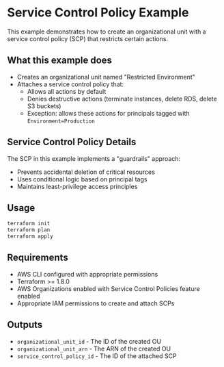 # Service Control Policy Example

This example demonstrates how to create an organizational unit with a service control policy (SCP) that restricts certain actions.

## What this example does

- Creates an organizational unit named "Restricted Environment"
- Attaches a service control policy that:
  - Allows all actions by default
  - Denies destructive actions (terminate instances, delete RDS, delete S3 buckets)
  - Exception: allows these actions for principals tagged with `Environment=Production`

## Service Control Policy Details

The SCP in this example implements a "guardrails" approach:
- Prevents accidental deletion of critical resources
- Uses conditional logic based on principal tags
- Maintains least-privilege access principles

## Usage

```bash
terraform init
terraform plan
terraform apply
```

## Requirements

- AWS CLI configured with appropriate permissions
- Terraform >= 1.8.0
- AWS Organizations enabled with Service Control Policies feature enabled
- Appropriate IAM permissions to create and attach SCPs

## Outputs

- `organizational_unit_id` - The ID of the created OU
- `organizational_unit_arn` - The ARN of the created OU
- `service_control_policy_id` - The ID of the attached SCP